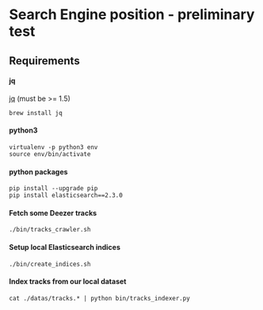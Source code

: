# Search Engine position - preliminary test

## Requirements

#### jq
[jq](https://stedolan.github.io/jq/) (must be >= 1.5)

```shell
brew install jq
```

#### python3
```shell
virtualenv -p python3 env
source env/bin/activate
```

#### python packages
```shell
pip install --upgrade pip
pip install elasticsearch==2.3.0
```

#### Fetch some Deezer tracks
```shell
./bin/tracks_crawler.sh
```

#### Setup local Elasticsearch indices
```shell
./bin/create_indices.sh
```

#### Index tracks from our local dataset
```shell
cat ./datas/tracks.* | python bin/tracks_indexer.py
```
